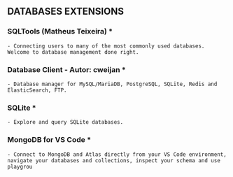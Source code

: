 

## DATABASES EXTENSIONS

### SQLTools (Matheus Teixeira)   *
    - Connecting users to many of the most commonly used databases. Welcome to database management done right.


### Database Client - Autor: cweijan    *
    - Database manager for MySQL/MariaDB, PostgreSQL, SQLite, Redis and ElasticSearch, FTP.


### SQLite      *
    - Explore and query SQLite databases.


### MongoDB for VS Code     *
    - Connect to MongoDB and Atlas directly from your VS Code environment, navigate your databases and collections, inspect your schema and use playgrou